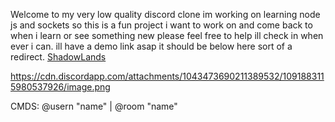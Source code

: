 Welcome to my very low quality discord clone im working on learning node js and sockets so this is a fun project i want to work on and come back to when i learn or see something new please feel free to help ill check in when ever i can. ill have a demo link asap it should be below here sort of a redirect.
[ShadowLands](http://174.140.88.174:4000/?room=shadowlands)

https://cdn.discordapp.com/attachments/1043473690211389532/1091883115980537926/image.png

CMDS: @usern "name" | @room "name"
